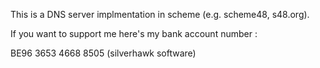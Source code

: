This is a DNS server implmentation in scheme (e.g. scheme48, s48.org).

If you want to support me here's my bank account number :

BE96 3653 4668 8505 (silverhawk software)
